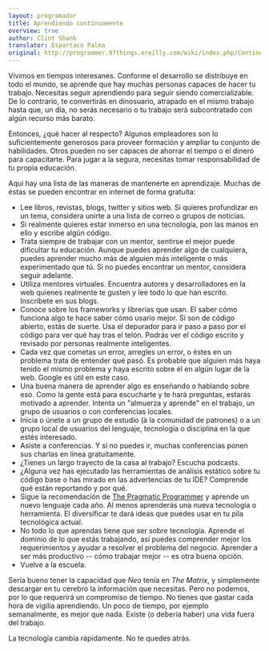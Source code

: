 ```yaml
---
layout: programador
title: Aprendiendo continuamente
overview: true
author: Clint Shank
translator: Espartaco Palma
original: http://programmer.97things.oreilly.com/wiki/index.php/Continuous_Learning
---
```


Vivimos en tiempos interesanes. Conforme el desarrollo se distribuye en todo
el mundo, se aprende que hay muchas personas capaces de hacer tu trabajo.
Necesitas seguir aprendiendo para seguir siendo comercializable. De lo
contrario, te convertirás en dinosuario, atrapado en el mismo trabajo hasta
que, un día, no serás necesario o tu trabajo será subcontratado con algún
recurso más barato.

Entonces, ¿qué hacer al respecto? Algunos empleadores son lo suficientemente
generosos para proveer formación y ampliar tu conjunto de habilidades. Otros
pueden no ser capaces de ahorrar el tiempo o el dinero para capacitarte. Para
jugar a la segura, necesitas tomar responsabilidad de tu propia educación.

Aquí hay una lista de las maneras de mantenerte en aprendizaje. Muchas de
éstas se pueden encontrar en internet de forma gratuita:

* Lee libros, revistas, blogs, twitter y sitios web. Si quieres profundizar
en un tema, considera unirte a una lista de correo o grupos de noticias.
* Si realmente quieres estar inmerso en una tecnología, pon las manos en ello
y escribe algún código.
* Trata siempre de trabajar con un mentor, sentirse el mejor puede dificultar
tu educación. Aunque puedes aprender algo de cualquiera, puedes aprender mucho
más de alguien más inteligente o más experimentado que tú. Si no puedes
encontrar un mentor, considera seguir adelante.
* Utiliza mentores virtuales. Encuentra autores y desarrolladores en la web
quienes realmente te gusten y lee todo lo que han escrito. Inscríbete en sus
blogs.
* Conoce sobre los frameworks y librerías que usan. El saber cómo funciona
algo te hace saber cómo usarlo mejor. Si son de código abierto, estás de
suerte. Usa el depurador para ir paso a paso por el código para ver qué hay
tras el telón. Podrás ver el código escrito y revisado por personas realmente inteligentes.
* Cada vez que cometas un error, arregles un error, o éstes en un problema
trata de entender qué pasó. Es probable que alguien más haya tenido el mismo
problema y haya escrito sobre él en algún lugar de la web. Google es útil en
este caso.
* Una buena manera de aprender algo es enseñando o hablando sobre eso. Como
la gente está para escucharte y te hará preguntas, estarás motivado a
aprender. Intenta un "almuerza y aprende" en el trabajo, un grupo de usuarios
o con conferencias locales.
* Inicia o únete a un grupo de estudio (à la comunidad de patrones) o a un
grupo local de usuarios del lenguaje, tecnología o disciplina en la que estés
interesado.
* Asiste a conferencias. Y si no puedes ir, muchas conferencias ponen sus
charlas en línea gratuitamente.
* ¿Tienes un largo trayecto de la casa al trabajo? Escucha podcasts.
* ¿Alguna vez has ejecutado las herramientas de análisis estático sobre tu
código base o has mirado en las advertencias de tu IDE? Comprende qué están
reportando y por qué.
* Sigue la recomendación de [The Pragmatic Programmer][1] y aprende un nuevo
lenguaje cada año. Al menos aprenderás una nueva tecnología o herramienta.
El diversificar te dará ideas que puedes usar en tu pila tecnológica actual.
* No todo lo que aprendas tiene que ser sobre tecnología. Aprende el dominio
de lo que estás trabajando, así puedes comprender mejor los requerimientos y
ayudar a resolver el problema del negocio. Aprender a ser más productivo --
cómo trabajar mejor -- es otra buena opción.
* Vuelve a la escuela.

Sería bueno tener la capacidad que *Neo* tenía en *The Matrix*, y simplemente
descargar en tu cerebro la información que necesitas. Pero no podemos, por lo
que requerirá un compromiso de tiempo. No tienes que gastar cada hora de
vigilia aprendiendo. Un poco de tiempo, por ejemplo semanalmente, es mejor que
nada. Existe (o debería haber) una vida fuera del trabajo.

La tecnología cambia rápidamente. No te quedes atrás.

[1]: http://www.pragprog.com/titles/tpp/the-pragmatic-programmer

